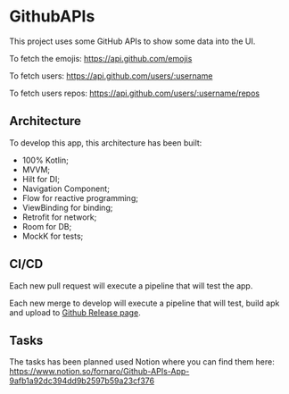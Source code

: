 # GithubAPIs

This project uses some GitHub APIs to show some data into the UI.

To fetch the emojis: https://api.github.com/emojis

To fetch users: https://api.github.com/users/:username

To fetch users repos: https://api.github.com/users/:username/repos

## Architecture

To develop this app, this architecture has been built:

- 100% Kotlin;
- MVVM;
- Hilt for DI;
- Navigation Component;
- Flow for reactive programming;
- ViewBinding for binding;
- Retrofit for network;
- Room for DB;
- MockK for tests;

## CI/CD
Each new pull request will execute a pipeline that will test the app.

Each new merge to develop will execute a pipeline that will test, build apk and upload to [Github Release page](https://github.com/DouglasCF/GithubAPIs/releases).

## Tasks

The tasks has been planned used Notion where you can find them here: https://www.notion.so/fornaro/Github-APIs-App-9afb1a92dc394dd9b2597b59a23cf376
